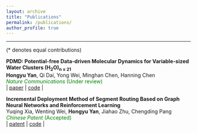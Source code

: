 ```yaml
---
layout: archive
title: "Publications"
permalink: /publications/
author_profile: true
---
```


---
(* denotes equal contributions)  

**PDMD: Potential-free Data-driven Molecular Dynamics for Variable-sized Water Clusters (H<sub>2</sub>O)<sub>n ≤ 21</sub>**  
**Hongyu Yan**, Qi Dai, Yong Wei, Minghan Chen, Hanning Chen   
<span style="color:green; font-style:italic;">Nature Communications</span> <span style="color:green;">(Under review)</span>  
| [paper](https://arxiv.org/pdf/2412.04442)
| [code](https://github.com/TACC/PDMD/tree/main?tab=readme-ov-file) |

**Incremental Deployment Method of Segment Routing Based on Graph Neural Networks and Reinforcement Learning** <br>
Yuqing Xia, Wenting Wei, **Hongyu Yan**, Jiahao Zhu, Chengding Pang <br>
<span style="color:green; font-style:italic;">Chinese Patent</span> <span style="color:green;">(Accepted)</span>  
| [patent](https://github.com/01Yan/hyyan.github.io/raw/master/files/patent.pdf)
| [code](https://github.com/YQ-XiaMLTech/SRv6-GNN) |
